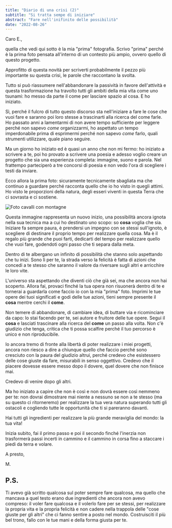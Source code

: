 ```yaml
---
title: "Diario di una crisi (2)"
subtitle: "Si tratta sempe di iniziare"
abstract: "Fare nell'inifinito delle possibilità"
date: "2022-08-26"
---
```


Caro E.,

quella che vedi qui sotto è la mia "prima" fotografia. Scrivo "prima" perché è la prima foto pensata all'interno di un contesto più ampio, ovvero quello di questo progetto.

Approfitto di questa novità per scriverti probabilmente il pezzo più importante su questa crisi, le parole che raccontano la svolta. 

Tutto si può riassumere nell'abbandonare la passività in favore dell'attività e questa trasformazione ha travolto tutti gli ambiti della mia vita come uno tsunami: ho messo da parte il come per lasciare spazio al cosa. E ho iniziato.

Sì, perché il fulcro di tutto questo discorso sta nell'iniziare a fare le cose che vuoi fare e saranno poi loro stesse a trascinarti alla ricerca del come farle.  Ho passato anni a lamentarmi di non avere tempo sufficiente per leggere perché non sapevo *come* organizzarmi, ho aspettato un tempo imperdonabile prima di esprimermi perché non sapevo *come* farlo, quali strumenti utilizzare, quale piano seguire.

Ma un giorno ho iniziato ed è quasi un anno che non mi fermo: ho iniziato a scrivere a te, poi ho provato a scrivere una poesia e adesso voglio creare un progetto che sia una esperienza completa: immagine, suono e parola. Nel frattempo parteciperò a tre concorsi di poesia e non vedo l'ora di scegliere i testi da inviare.

Ecco allora la prima foto: sicuramente tecnicamente sbagliata ma che continuo a guardare perché racconta quello che io ho visto in quegli attimi. Ho visto le proporzioni della natura, degli esseri viventi in questa Terra che ci sovrasta e ci sostiene.

![Foto cavalli con montagne](../assets/images/primaFoto.jpg)

Questa immagine rappresenta un nuovo inizio, una possibilità ancora ignota nella sua tecnica ma a cui ho destinato uno scopo: so **cosa** voglia che sia. Iniziare fa sempre paura, è prendersi un impegno con se stessi sull'ignoto, è scegliere di destinare il proprio tempo per realizzare quella cosa. Ma è il regalo più grande che puoi farti, dedicarti del tempo per realizzare quello che vuoi fare, godendoti ogni passo che ti separa dalla meta.

Dentro di te albergano un infinito di possibilità che stanno solo aspettando che tu inizi. Sono lì per te, la strada verso la felicità è fatta di azioni che concedi a te stesso che saranno il valore da riversare sugli altri e arricchire le loro vite.

L'universo sta aspettando che diventi ciò che già sei, ma che ancora non hai scoperto. Allora fai, provaci finché la tua opera non risuonerà dentro di te e tornerai  a guardarla come faccio io con la mia "prima" foto. Imprimi le tue opere dei tuoi significati e godi delle tue azioni, tieni sempre presente il **cosa** mentre cerchi il **come**.

Non temere di abbandonare, di cambiare idea, di buttare via e ricominciare da capo: lo stai facendo per te, sei autore e fruitore delle tue opere. Segui il **cosa** e lasciati trascinare alla ricerca del **come** un passo alla volta. Non c'è giudizio che tenga, critica che ti possa scalfire perché il tuo percorso è unico e non riproducibile.

Io ancora tremo di fronte alla libertà di poter realizzare i miei progetti, ancora non riesco a dire a chiunque  quello che faccio perché sono cresciuto con la paura del giudizio altrui, perché credevo che  esistessero delle cose giuste da fare, misurabili in senso oggettivo. Credevo che il piacere dovesse essere messo dopo il dovere, quel dovere che non finisce mai.

Credevo di venire dopo gli altri.

Ma ho iniziato a capire che non è così e non dovrà essere così nemmeno per te: non dovrai dimostrare mai niente a nessuno se non a te stesso (ma su questo ci ritorneremo) per realizzare la tua vera natura superando tutti gli ostacoli e cogliendo tutte le opportunità che ti si pareranno davanti.

Hai tutti gli ingredienti per realizzare la più grande meraviglia del mondo: la tua vita!

Inizia subito, fai il primo passo e poi il secondo finché l'inerzia non trasformerà passi incerti in cammino e il cammino in corsa fino a staccare i piedi da terra e volare.

A presto,

M.

## P.S.

Ti avevo già scritto qualcosa sul poter sempre fare qualcosa, ma quello che mancava a quel testo erano due ingredienti che ancora non avevo compreso: il voler fare qualcosa e il volerlo fare per se stessi, per realizzare la propria vita e la propria felicità e non cadere nella trappola delle "cose giuste per gli altri" che ci fanno sentire a posto nel mondo. Costruisciti il più bel trono, fallo con le tue mani e della forma giusta per te.

